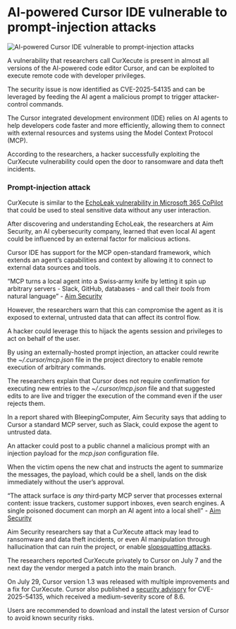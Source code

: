 # AI-powered Cursor IDE vulnerable to prompt-injection attacks

![AI-powered Cursor IDE vulnerable to prompt-injection attacks](https://www.bleepstatic.com/content/hl-images/2025/08/01/AI-coding.jpg)

A vulnerability that researchers call CurXecute is present in almost all versions of the AI-powered code editor Cursor, and can be exploited to execute remote code with developer privileges.

The security issue is now identified as CVE-2025-54135 and can be leveraged by feeding the AI agent a malicious prompt to trigger attacker-control commands.

The Cursor integrated development environment (IDE) relies on AI agents to help developers code faster and more efficiently, allowing them to connect with external resources and systems using the Model Context Protocol (MCP).

According to the researchers, a hacker successfully exploiting the CurXecute vulnerability could open the door to ransomware and data theft incidents.

### Prompt-injection attack

CurXecute is similar to the [EchoLeak vulnerability in Microsoft 365 CoPilot](https://www.bleepingcomputer.com/news/security/zero-click-ai-data-leak-flaw-uncovered-in-microsoft-365-copilot/) that could be used to steal sensitive data without any user interaction.

After discovering and understanding EchoLeak, the researchers at Aim Security, an AI cybersecurity company, learned that even local AI agent could be influenced by an external factor for malicious actions.

Cursor IDE has support for the MCP open-standard framework, which extends an agent’s capabilities and context by allowing it to connect to external data sources and tools.

“MCP turns a local agent into a Swiss‑army knife by letting it spin up arbitrary servers - Slack, GitHub, databases - and call their _tools_ from natural language” - [Aim Security](https://www.aim.security/lp/aim-labs-curxecute-blogpost)

However, the researchers warn that this can compromise the agent as it is exposed to external, untrusted data that can affect its control flow.

A hacker could leverage this to hijack the agents session and privileges to act on behalf of the user.

By using an externally-hosted prompt injection, an attacker could rewrite the _\~/.cursor/mcp.json_  file in the project directory to enable remote execution of arbitrary commands.

The researchers explain that Cursor does not require confirmation for executing new entries to the _\~/.cursor/mcp.json_  file and that suggested edits to are live and trigger the execution of the command even if the user rejects them.

In a report shared with BleepingComputer, Aim Security says that adding to Cursor a standard MCP server, such as Slack, could expose the agent to untrusted data.

An attacker could post to a public channel a malicious prompt with an injection payload for the _mcp.json_ configuration file.

When the victim opens the new chat and instructs the agent to summarize the messages, the payload, which could be a shell, lands on the disk immediately without the user’s approval.

“The attack surface is _any_ third‑party MCP server that processes external content: issue trackers, customer support inboxes, even search engines. A single poisoned document can morph an AI agent into a local shell” - [Aim Security](https://www.aim.security/lp/aim-labs-curxecute-blogpost)

Aim Security researchers say that a CurXecute attack may lead to ransomware and data theft incidents, or even AI manipulation through hallucination that can ruin the project, or enable [slopsquatting attacks](https://www.bleepingcomputer.com/news/security/ai-hallucinated-code-dependencies-become-new-supply-chain-risk/).

The researchers reported CurXecute privately to Cursor on July 7 and the next day the vendor merged a patch into the main branch.

On July 29, Cursor version 1.3 was released with multiple improvements and a fix for CurXecute. Cursor also published a [security advisory](https://github.com/cursor/cursor/security/advisories/GHSA-4cxx-hrm3-49rm) for CVE-2025-54135, which received a medium-severity score of 8.6.

Users are recommended to download and install the latest version of Cursor to avoid known security risks.
